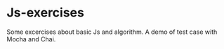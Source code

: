 # Js-exercises
Some excercises about basic Js and algorithm.
A demo of test case with Mocha and Chai.
